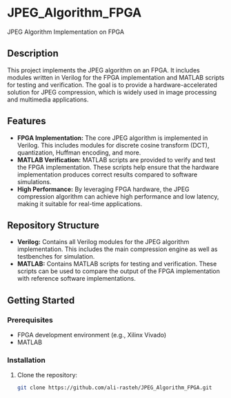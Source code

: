 # JPEG_Algorithm_FPGA

JPEG Algorithm Implementation on FPGA

## Description

This project implements the JPEG algorithm on an FPGA. It includes modules written in Verilog for the FPGA implementation and MATLAB scripts for testing and verification. The goal is to provide a hardware-accelerated solution for JPEG compression, which is widely used in image processing and multimedia applications.

## Features

- **FPGA Implementation:** The core JPEG algorithm is implemented in Verilog. This includes modules for discrete cosine transform (DCT), quantization, Huffman encoding, and more.
- **MATLAB Verification:** MATLAB scripts are provided to verify and test the FPGA implementation. These scripts help ensure that the hardware implementation produces correct results compared to software simulations.
- **High Performance:** By leveraging FPGA hardware, the JPEG compression algorithm can achieve high performance and low latency, making it suitable for real-time applications.

## Repository Structure

- **Verilog:** Contains all Verilog modules for the JPEG algorithm implementation. This includes the main compression engine as well as testbenches for simulation.
- **MATLAB:** Contains MATLAB scripts for testing and verification. These scripts can be used to compare the output of the FPGA implementation with reference software implementations.

## Getting Started

### Prerequisites

- FPGA development environment (e.g., Xilinx Vivado)
- MATLAB

### Installation

1. Clone the repository:
   ```sh
   git clone https://github.com/ali-rasteh/JPEG_Algorithm_FPGA.git
